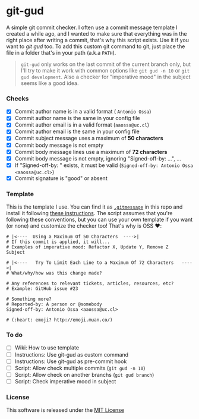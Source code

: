 # git-gud

A simple git commit checker. I often use a commit message template I created a while ago, and I wanted to make sure that everything was in the right place after writing a commit, that's why this script exists. Use it if you want to *git gud* too. To add this custom git command to git, just place the file in a folder that's in your path (a.k.a `PATH`).

> `git-gud` only works on the last commit of the current branch only, but I'll try to make it work with common options like `git gud -n 10` or `git gud development`. Also a checker for "imperative mood" in the subject seems like a good idea.

### Checks

- [x] Commit author name is in a valid format ( `Antonio Ossa`)
- [x] Commit author name is the same in your config file
- [x] Commit author email is in a valid format (`aaossa@uc.cl`)
- [x] Commit author email is the same in your config file
- [x] Commit subject message uses a maximum of **50 characters**
- [x] Commit body message is not empty
- [x] Commit body message lines use a maximum of **72 characters**
- [x] Commit body message is not empty, ignoring "Signed-off-by: ...", ...
- [x] If "Signed-off-by: " exists, it must be valid (`Signed-off-by: Antonio Ossa <aaossa@uc.cl>`)
- [x] Commit signature is "good" or absent

### Template

This is the template I use. You can find it as [`.gitmessage`](https://github.com/aaossa/git-gud/blob/master/.gitmessage) in this repo and install it following [these instructions](https://robots.thoughtbot.com/better-commit-messages-with-a-gitmessage-template#automation). The script assumes that you're following these conventions, but you can use your own template if you want (or none) and customize the checker too! That's why is OSS :heart::

```
# |<----  Using a Maximum Of 50 Characters  ---->|
# If this commit is applied, it will...
# Examples of imperative mood: Refactor X, Update Y, Remove Z
Subject

# |<----   Try To Limit Each Line to a Maximum Of 72 Characters   ---->|
# What/why/how was this change made?

# Any references to relevant tickets, articles, resources, etc?
# Example: GitHub issue #23

# Something more?
# Reported-by: A person or @somebody
Signed-off-by: Antonio Ossa <aaossa@uc.cl>

# (:heart: emoji? http://emoji.muan.co/)

```

### To do

- [ ] Wiki: How to use template
- [ ] Instructions: Use git-gud as custom command
- [ ] Instructions: Use git-gud as pre-commit hook
- [ ] Script: Allow check multiple commits (`git gud -n 10`)
- [ ] Script: Allow check on another branchs (`git gud branch`)
- [ ] Script: Check imperative mood in subject

### License

This software is released under the [MIT License](https://opensource.org/licenses/MIT)
